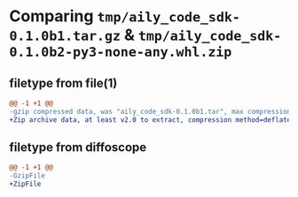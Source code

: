 # Comparing `tmp/aily_code_sdk-0.1.0b1.tar.gz` & `tmp/aily_code_sdk-0.1.0b2-py3-none-any.whl.zip`

## filetype from file(1)

```diff
@@ -1 +1 @@
-gzip compressed data, was "aily_code_sdk-0.1.0b1.tar", max compression
+Zip archive data, at least v2.0 to extract, compression method=deflate
```

## filetype from diffoscope

```diff
@@ -1 +1 @@
-GzipFile
+ZipFile
```

